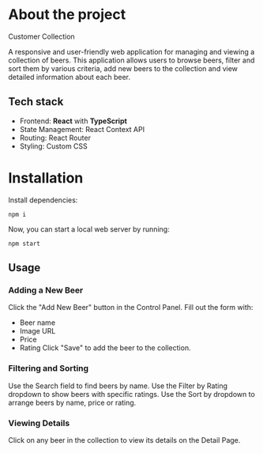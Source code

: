 # About the project

Customer Collection

A responsive and user-friendly web application for managing and viewing a collection of beers. This application allows users to browse beers, filter and sort them by various criteria, add new beers to the collection and view detailed information about each beer.

## Tech stack

- Frontend: **React** with **TypeScript**
- State Management: React Context API
- Routing: React Router
- Styling: Custom CSS

# Installation

Install dependencies:

```
npm i
```

Now, you can start a local web server by running:

```
npm start
```

## Usage

### Adding a New Beer

Click the "Add New Beer" button in the Control Panel.
Fill out the form with:

- Beer name
- Image URL
- Price
- Rating
  Click "Save" to add the beer to the collection.

### Filtering and Sorting

Use the Search field to find beers by name.
Use the Filter by Rating dropdown to show beers with specific ratings.
Use the Sort by dropdown to arrange beers by name, price or rating.

### Viewing Details

Click on any beer in the collection to view its details on the Detail Page.
